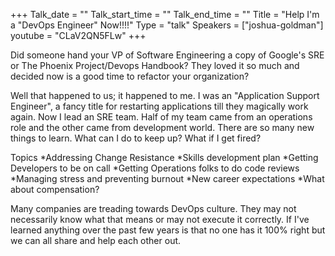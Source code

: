 +++
Talk_date = ""
Talk_start_time = ""
Talk_end_time = ""
Title = "Help I'm a \"DevOps Engineer\" Now!!!!"
Type = "talk"
Speakers = ["joshua-goldman"]
youtube = "CLaV2QN5FLw"
+++

Did someone hand your VP of Software Engineering a copy of Google's SRE or The Phoenix Project/Devops Handbook?  They loved it so much and decided now is a good time to refactor your organization? 

Well that happened to us; it happened to me.  I was an "Application Support Engineer", a fancy title for restarting applications till they magically work again.   Now I lead an SRE team.  Half of my team came from an operations role and the other came from development world.   There are so many new things to learn.  What can I do to keep up?  What if I get fired? 

Topics
*Addressing Change Resistance
*Skills development plan
*Getting Developers to be on call
*Getting Operations folks to do code reviews
*Managing stress and preventing burnout
*New career expectations
*What about compensation?

Many companies are treading towards DevOps culture.  They may not necessarily know what that means or may not execute it correctly.   If I've learned anything over the past few years is that no one has it 100% right but we can all share and help each other out.
